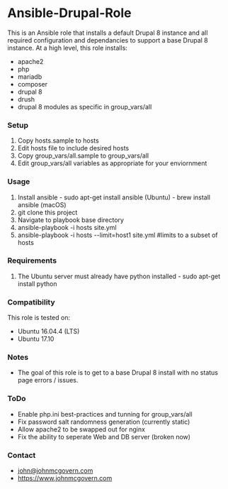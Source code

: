 # Ansible-Drupal-Role

This is an Ansible role that installs a default Drupal 8 instance and all required configuration and dependancies to support a base Drupal 8 instance. At a high level, this role installs:

- apache2
- php
- mariadb
- composer
- drupal 8
- drush
- drupal 8 modules as specific in group_vars/all

### Setup

1. Copy hosts.sample to hosts
2. Edit hosts file to include desired hosts
3. Copy group_vars/all.sample to group_vars/all
4. Edit group_vars/all variables as appropriate for your enviornment

### Usage
1. Install ansible 
		- sudo apt-get install ansible (Ubuntu) 
		- brew install ansible (macOS)
2. git clone this project
3. Navigate to playbook base directory
4. ansible-playbook -i hosts site.yml
5. ansible-playbook -i hosts --limit=host1 site.yml  #limits to a subset of hosts

### Requirements
1. The Ubuntu server must already have python installed
		- sudo apt-get install python

### Compatibility

This role is tested on:

- Ubuntu 16.04.4 (LTS)
- Ubuntu 17.10

### Notes
- The goal of this role is to get to a base Drupal 8 install with no status page errors / issues.

### ToDo

- Enable php.ini best-practices and tunning for group_vars/all
- Fix password salt randomness generation (currently static)
- Allow apache2 to be swapped out for nginx
- Fix the ability to seperate Web and DB server (broken now)

### Contact
- john@johnmcgovern.com
- https://www.johnmcgovern.com
